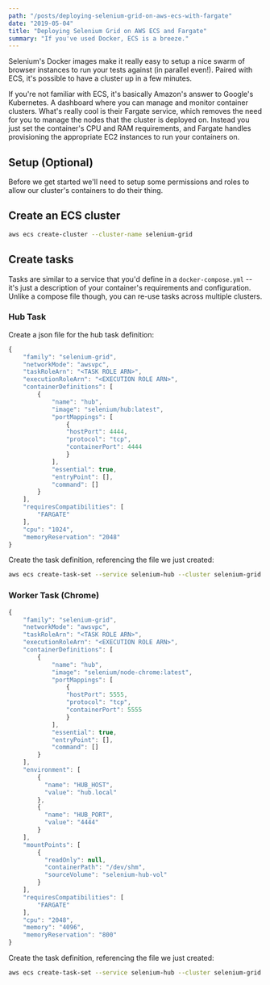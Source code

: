 ```yaml
---
path: "/posts/deploying-selenium-grid-on-aws-ecs-with-fargate"
date: "2019-05-04"
title: "Deploying Selenium Grid on AWS ECS and Fargate"
summary: "If you've used Docker, ECS is a breeze."
---
```


Selenium's Docker images make it really easy to setup a nice swarm of browser instances to run your tests against (in parallel even!). Paired with ECS, it's possible to have a cluster up in a few minutes.

If you're not familiar with ECS, it's basically Amazon's answer to Google's Kubernetes. A dashboard where you can manage and monitor container clusters. What's really cool is their Fargate service, which removes the need for you to manage the nodes that the cluster is deployed on. Instead you just set the container's CPU and RAM requirements, and Fargate handles provisioning the appropriate EC2 instances to run your containers on.

## Setup (Optional)
Before we get started we'll need to setup some permissions and roles to allow our cluster's containers to do their thing.



## Create an ECS cluster
```bash
aws ecs create-cluster --cluster-name selenium-grid
```

## Create tasks
Tasks are similar to a service that you'd define in a `docker-compose.yml` -- it's just a description of your container's requirements and configuration. Unlike a compose file though, you can re-use tasks across multiple clusters.

### Hub Task

Create a json file for the hub task definition:

```javascript
{
    "family": "selenium-grid", 
    "networkMode": "awsvpc",
    "taskRoleArn": "<TASK ROLE ARN>",
    "executionRoleArn": "<EXECUTION ROLE ARN>",
    "containerDefinitions": [
        {
            "name": "hub", 
            "image": "selenium/hub:latest", 
            "portMappings": [
                {
                "hostPort": 4444,
                "protocol": "tcp",
                "containerPort": 4444
                }
            ], 
            "essential": true, 
            "entryPoint": [], 
            "command": []
        }
    ], 
    "requiresCompatibilities": [
        "FARGATE"
    ], 
    "cpu": "1024", 
    "memoryReservation": "2048"
}
```

Create the task definition, referencing the file we just created:

```bash
aws ecs create-task-set --service selenium-hub --cluster selenium-grid --cli-input-json ./hub.json
```

### Worker Task (Chrome)

```javascript
{
    "family": "selenium-grid", 
    "networkMode": "awsvpc",
    "taskRoleArn": "<TASK ROLE ARN>",
    "executionRoleArn": "<EXECUTION ROLE ARN>",
    "containerDefinitions": [
        {
            "name": "hub", 
            "image": "selenium/node-chrome:latest", 
            "portMappings": [
                {
                "hostPort": 5555,
                "protocol": "tcp",
                "containerPort": 5555
                }
            ],
            "essential": true, 
            "entryPoint": [], 
            "command": []
        }
    ], 
    "environment": [
        {
          "name": "HUB_HOST",
          "value": "hub.local"
        },
        {
          "name": "HUB_PORT",
          "value": "4444"
        }
    ],
    "mountPoints": [
        {
          "readOnly": null,
          "containerPath": "/dev/shm",
          "sourceVolume": "selenium-hub-vol"
        }
    ],
    "requiresCompatibilities": [
        "FARGATE"
    ], 
    "cpu": "2048", 
    "memory": "4096",
    "memoryReservation": "800"
}
```
Create the task definition, referencing the file we just created:

```bash
aws ecs create-task-set --service selenium-hub --cluster selenium-grid --cli-input-json ./worker-chrome.json
```

